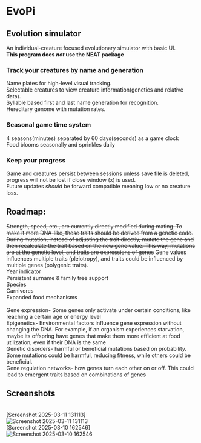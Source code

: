 # EvoPi
## Evolution simulator<br> 
  An individual-creature focused evolutionary simulator with basic UI. <br> **This program does _not_ use the NEAT package**
### Track your creatures by name and generation
  Name plates for high-level visual tracking.<br>
  Selectable creatures to view creature information(genetics and relative data).<br>
  Syllable based first and last name generation for recognition.<br>
  Hereditary genome with mutation rates.<br>
### Seasonal game time system
  4 seasons(minutes) separated by 60 days(seconds) as a game clock<br>
  Food blooms seasonally and sprinkles daily<br>
### Keep your progress
Game and creatures persist between sessions unless save file is deleted, progress will not be lost if close window (x) is used.<br>
Future updates *should* be forward compatible meaning low or no creature loss.

## Roadmap:<br>
~~Strength, speed, etc., are currently directly modified during mating. To make it more DNA-like, these traits should be derived from a genetic code.~~ <br>
~~During mutation, instead of adjusting the trait directly, mutate the gene and then recalculate the trait based on the new gene value. This way, mutations are at the genetic level, and traits are expressions of genes~~
Gene values influences multiple traits (pleiotropy), and traits could be influenced by multiple genes (polygenic traits).<br>
Year indicator<br>
Persistent surname & family tree support <br>
Species<br>
Carnivores<br>
Expanded food mechanisms<br>
<br>Gene expression- Some genes only activate under certain conditions, like reaching a certain age or energy level
<br>Epigenetics- Environmental factors influence gene expression without changing the DNA. For example, if an organism experiences starvation, maybe its offspring have genes that make them more efficient at food utilization, even if their DNA is the same
<br>Genetic disorders- harmful or beneficial mutations based on probability. Some mutations could be harmful, reducing fitness, while others could be beneficial.
<br>Gene regulation networks- how genes turn each other on or off. This could lead to emergent traits based on combinations of genes
<br>
## Screenshots
<br>[Screenshot 2025-03-11 131113]<br>
![Screenshot 2025-03-11 131113](https://github.com/user-attachments/assets/e1cda6a4-4dd8-4892-afb2-a7dbcb7532a6)
<br>[Screenshot 2025-03-10 162546]<br>
![Screenshot 2025-03-10 162546](https://github.com/user-attachments/assets/5c5ba7dd-cb02-4c45-b6f4-479630bdbc30)
